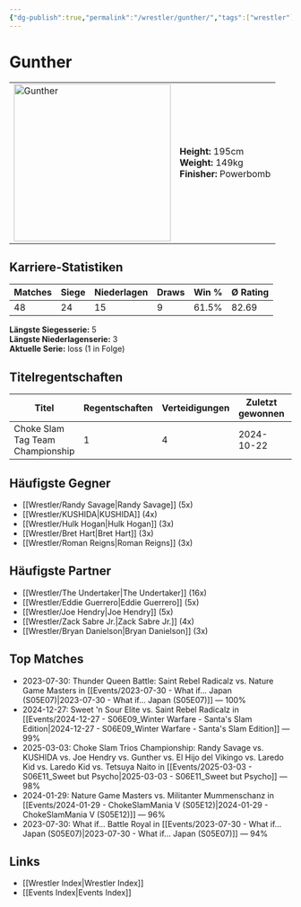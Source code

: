 ```yaml
---
{"dg-publish":true,"permalink":"/wrestler/gunther/","tags":["wrestler"],"noteIcon":"","created":"2025-08-11T09:33:18.931+02:00"}
---
```



# Gunther

<table>
<tr>
<td><img src="Gunther.png" width="280" alt="Gunther"></td>
<td>
<b>Height:</b> 195cm<br>
<b>Weight:</b> 149kg<br>
<b>Finisher:</b> Powerbomb<br>
</td>
</tr>
</table>

## Karriere-Statistiken

| Matches | Siege | Niederlagen | Draws | Win % | Ø Rating |
|---------|-------|-------------|-------|-------|-----------|
| 48 | 24 | 15 | 9 | 61.5% | 82.69 |

**Längste Siegesserie:** 5<br>**Längste Niederlagenserie:** 3<br>**Aktuelle Serie:** loss (1 in Folge)

## Titelregentschaften
| Titel | Regentschaften | Verteidigungen | Zuletzt gewonnen | Aktuell |
|-------|---------------|----------------|------------------|---------|
| Choke Slam Tag Team Championship | 1 | 4 | 2024-10-22 |  |


## Häufigste Gegner
- [[Wrestler/Randy Savage\|Randy Savage]] (5x)
- [[Wrestler/KUSHIDA\|KUSHIDA]] (4x)
- [[Wrestler/Hulk Hogan\|Hulk Hogan]] (3x)
- [[Wrestler/Bret Hart\|Bret Hart]] (3x)
- [[Wrestler/Roman Reigns\|Roman Reigns]] (3x)

## Häufigste Partner
- [[Wrestler/The Undertaker\|The Undertaker]] (16x)
- [[Wrestler/Eddie Guerrero\|Eddie Guerrero]] (5x)
- [[Wrestler/Joe Hendry\|Joe Hendry]] (5x)
- [[Wrestler/Zack Sabre Jr.\|Zack Sabre Jr.]] (4x)
- [[Wrestler/Bryan Danielson\|Bryan Danielson]] (3x)

## Top Matches
- 2023-07-30: Thunder Queen Battle: Saint Rebel Radicalz vs. Nature Game Masters  in [[Events/2023-07-30 - What if... Japan (S05E07)\|2023-07-30 - What if... Japan (S05E07)]] — 100%
- 2024-12-27: Sweet 'n Sour Elite vs. Saint Rebel Radicalz in [[Events/2024-12-27 - S06E09_Winter Warfare - Santa's Slam Edition\|2024-12-27 - S06E09_Winter Warfare - Santa's Slam Edition]] — 99%
- 2025-03-03: Choke Slam Trios Championship: Randy Savage vs. KUSHIDA vs. Joe Hendry vs. Gunther vs. El Hijo del Vikingo vs. Laredo Kid vs. Laredo Kid vs. Tetsuya Naito in [[Events/2025-03-03 - S06E11_Sweet but Psycho\|2025-03-03 - S06E11_Sweet but Psycho]] — 98%
- 2024-01-29: Nature Game Masters  vs. Militanter Mummenschanz in [[Events/2024-01-29 - ChokeSlamMania V (S05E12)\|2024-01-29 - ChokeSlamMania V (S05E12)]] — 96%
- 2023-07-30: What if... Battle Royal in [[Events/2023-07-30 - What if... Japan (S05E07)\|2023-07-30 - What if... Japan (S05E07)]] — 94%

## Links
- [[Wrestler Index\|Wrestler Index]]
- [[Events Index\|Events Index]]
